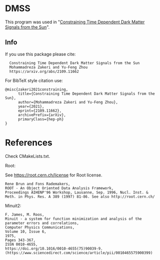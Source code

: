 # DMSS
This program was used in "[Constraining Time Dependent Dark Matter Signals from the Sun](https://arxiv.org/abs/2109.11662)".

## Info 

<!--   *Constraining Time Dependent Dark Matter Signals from the Sun*\
  Mohammadreza Zakeri and Yu-Feng Zhou\
  https://arxiv.org/abs/2109.11662 -->


If you use this package please cite:
```
  Constraining Time Dependent Dark Matter Signals from the Sun
  Mohammadreza Zakeri and Yu-Feng Zhou
  https://arxiv.org/abs/2109.11662
```

For BibTeX style citation use:
```
@misc{zakeri2021constraining,
      title={Constraining Time Dependent Dark Matter Signals from the Sun}, 
      author={Mohammadreza Zakeri and Yu-Feng Zhou},
      year={2021},
      eprint={2109.11662},
      archivePrefix={arXiv},
      primaryClass={hep-ph}
}
```

# References
Check CMakeLists.txt.

Root:

See https://root.cern.ch/license for Root license.

```
Rene Brun and Fons Rademakers,
ROOT - An Object Oriented Data Analysis Framework,
Proceedings AIHENP'96 Workshop, Lausanne, Sep. 1996, Nucl. Inst. & Meth. in Phys. Res. A 389 (1997) 81-86. See also http://root.cern.ch/
```

Minuit2:
```
F. James, M. Roos,
Minuit - a system for function minimization and analysis of the parameter errors and correlations,
Computer Physics Communications,
Volume 10, Issue 6,
1975,
Pages 343-367,
ISSN 0010-4655,
https://doi.org/10.1016/0010-4655(75)90039-9.
(https://www.sciencedirect.com/science/article/pii/0010465575900399)
```
